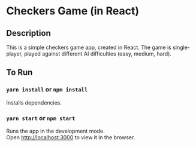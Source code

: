 # Checkers Game (in React)

## Description

This is a simple checkers game app, created in React. The game is single-player, played against different AI difficulties (easy, medium, hard).

## To Run

### `yarn install` or `npm install`

Installs dependencies.

### `yarn start` or `npm start`

Runs the app in the development mode.\
Open [http://localhost:3000](http://localhost:3000) to view it in the browser.